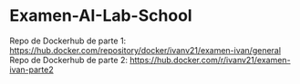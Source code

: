 # Examen-AI-Lab-School
Repo de Dockerhub de parte 1: https://hub.docker.com/repository/docker/ivanv21/examen-ivan/general
Repo de Dockerhub de parte 2: https://hub.docker.com/r/ivanv21/examen-ivan-parte2
